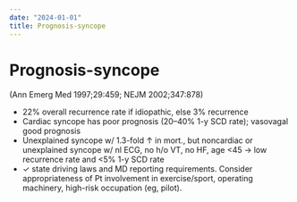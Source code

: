 ```yaml
---
date: "2024-01-01"
title: Prognosis-syncope
---
```


# Prognosis-syncope


(Ann Emerg Med 1997;29:459; NEJM 2002;347:878)
* 22% overall recurrence rate if idiopathic, else 3% recurrence
* Cardiac syncope has poor prognosis (20–40% 1-y SCD rate); vasovagal good prognosis
* Unexplained syncope w/ 1.3-fold ↑ in mort., but noncardiac or unexplained syncope w/ nl
ECG, no h/o VT, no HF, age <45 → low recurrence rate and <5% 1-y SCD rate
* ✓ state driving laws and MD reporting requirements. Consider appropriateness of Pt involvement in exercise/sport, operating machinery, high-risk occupation (eg, pilot).
